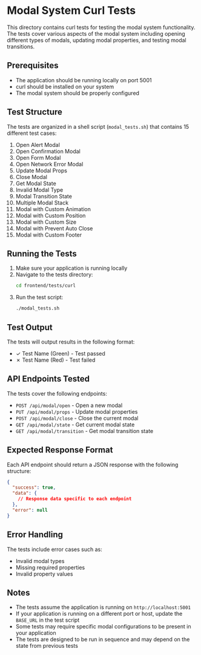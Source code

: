 # Modal System Curl Tests

This directory contains curl tests for testing the modal system functionality. The tests cover various aspects of the modal system including opening different types of modals, updating modal properties, and testing modal transitions.

## Prerequisites

- The application should be running locally on port 5001
- curl should be installed on your system
- The modal system should be properly configured

## Test Structure

The tests are organized in a shell script (`modal_tests.sh`) that contains 15 different test cases:

1. Open Alert Modal
2. Open Confirmation Modal
3. Open Form Modal
4. Open Network Error Modal
5. Update Modal Props
6. Close Modal
7. Get Modal State
8. Invalid Modal Type
9. Modal Transition State
10. Multiple Modal Stack
11. Modal with Custom Animation
12. Modal with Custom Position
13. Modal with Custom Size
14. Modal with Prevent Auto Close
15. Modal with Custom Footer

## Running the Tests

1. Make sure your application is running locally
2. Navigate to the tests directory:
   ```bash
   cd frontend/tests/curl
   ```
3. Run the test script:
   ```bash
   ./modal_tests.sh
   ```

## Test Output

The tests will output results in the following format:

- ✓ Test Name (Green) - Test passed
- ✗ Test Name (Red) - Test failed

## API Endpoints Tested

The tests cover the following endpoints:

- `POST /api/modal/open` - Open a new modal
- `PUT /api/modal/props` - Update modal properties
- `POST /api/modal/close` - Close the current modal
- `GET /api/modal/state` - Get current modal state
- `GET /api/modal/transition` - Get modal transition state

## Expected Response Format

Each API endpoint should return a JSON response with the following structure:

```json
{
  "success": true,
  "data": {
    // Response data specific to each endpoint
  },
  "error": null
}
```

## Error Handling

The tests include error cases such as:

- Invalid modal types
- Missing required properties
- Invalid property values

## Notes

- The tests assume the application is running on `http://localhost:5001`
- If your application is running on a different port or host, update the `BASE_URL` in the test script
- Some tests may require specific modal configurations to be present in your application
- The tests are designed to be run in sequence and may depend on the state from previous tests
